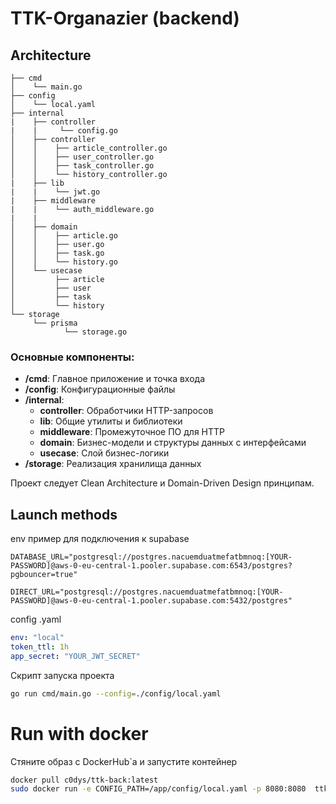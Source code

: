 # TTK-Organazier (backend)
## Architecture
```
├── cmd 
│    └── main.go
├── config    
│    └── local.yaml
├── internal
|    ├── controller
|    |     └── config.go
│    ├── controller
│    │    ├── article_controller.go
│    │    ├── user_controller.go
│    │    ├── task_controller.go
│    │    └── history_controller.go
|    ├── lib
|    |    └── jwt.go
|    ├── middleware
|    |    └── auth_middleware.go
|    |
│    ├── domain
│    │    ├── article.go
│    │    ├── user.go
│    │    ├── task.go
│    │    └── history.go
│    └── usecase
│         ├── article
│         ├── user
│         ├── task
│         └── history
└── storage
     └── prisma
            └── storage.go
```
### Основные компоненты:
- **/cmd**: Главное приложение и точка входа
- **/config**: Конфигурационные файлы
- **/internal**:
  - **controller**: Обработчики HTTP-запросов
  - **lib**: Общие утилиты и библиотеки
  - **middleware**: Промежуточное ПО для HTTP
  - **domain**: Бизнес-модели и структуры данных с интерфейсами
  - **usecase**: Слой бизнес-логики
- **/storage**: Реализация хранилища данных

Проект следует Clean Architecture и Domain-Driven Design принципам.

## Launch methods

env пример для подключения к supabase
```.env
DATABASE_URL="postgresql://postgres.nacuemduatmefatbmnoq:[YOUR-PASSWORD]@aws-0-eu-central-1.pooler.supabase.com:6543/postgres?pgbouncer=true"

DIRECT_URL="postgresql://postgres.nacuemduatmefatbmnoq:[YOUR-PASSWORD]@aws-0-eu-central-1.pooler.supabase.com:5432/postgres"
```

config .yaml
```yaml
env: "local"
token_ttl: 1h
app_secret: "YOUR_JWT_SECRET"
```

Скрипт запуска проекта
```bash
go run cmd/main.go --config=./config/local.yaml
```

# Run with docker
Стяните образ с DockerHub`a и запустите контейнер
```bash
docker pull c0dys/ttk-back:latest
sudo docker run -e CONFIG_PATH=/app/config/local.yaml -p 8080:8080  ttk-back
```